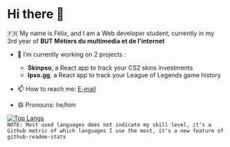 # Hi there 👋  
  
🇫🇷 My name is Félix, and I am a Web developer student, currently in my 3rd year of **BUT Métiers du multimedia et de l'internet**  
  
- 🔭 I’m currently working on 2 projects :
    - **Skinpso**, a React app to track your CS2 skins investments  
    - **Ipso.gg**, a React app to track your League of Legends game history  
  
- 📫 How to reach me: [E-mail](mailto:felix.scherer@etu-umontpellier.fr)  
- 😄 Pronouns: he/him
  
[![Top Langs](https://github-readme-stats.vercel.app/api/top-langs/?username=felschrr&layout=compact&theme=dracula)](https://github.com/anuraghazra/github-readme-stats)  
`NOTE: Most used languages does not indicate my skill level, it's a Github metric of which languages I use the most, it's a new feature of github-readme-stats`  
